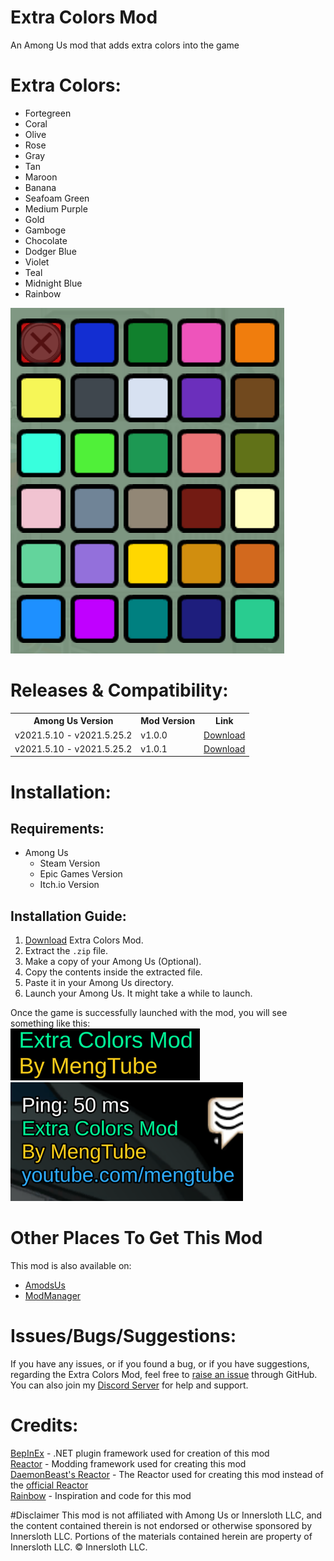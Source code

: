 # Extra Colors Mod
An Among Us mod that adds extra colors into the game

# Extra Colors:
- Fortegreen
- Coral
- Olive
- Rose
- Gray
- Tan
- Maroon
- Banana
- Seafoam Green
- Medium Purple
- Gold
- Gamboge
- Chocolate
- Dodger Blue
- Violet
- Teal
- Midnight Blue
- Rainbow
<img src="Images/Extra Colors.png">

# Releases & Compatibility:
<table>
    <th>Among Us Version</th>
    <th>Mod Version</th>
    <th>Link</th>
   <tr>
    <td>v2021.5.10 - v2021.5.25.2</td>
    <td>v1.0.0</td>
    <td><a href="https://github.com/MengTube/Extra-Colors-Mod/releases/download/v1.0.0/Extra.Colors.Mod.v1.0.0.zip">Download</></td></td>
   </tr>
   <tr>
    <td>v2021.5.10 - v2021.5.25.2</td>
    <td>v1.0.1</td>
    <td><a href="https://github.com/MengTube/Extra-Colors-Mod/releases/download/v1.0.1/Extra.Colors.Mod.v1.0.1.zip">Download</></td></td>
   </tr>
</table>

# Installation:
## Requirements:
- Among Us
  - Steam Version
  - Epic Games Version
  - Itch.io Version

## Installation Guide:
1. [Download](https://github.com/MengTube/Extra-Colors-Mod/releases/download/v1.0.1/Extra.Colors.Mod.v1.0.1.zip) Extra Colors Mod.
2. Extract the `.zip` file.
3. Make a copy of your Among Us (Optional).
4. Copy the contents inside the extracted file.
5. Paste it in your Among Us directory.
6. Launch your Among Us. It might take a while to launch.

Once the game is successfully launched with the mod, you will see something like this:\
<img src="Images/Home Menu.png">\
<img src="Images/In-game.png">

# Other Places To Get This Mod
This mod is also available on:
- [AmodsUs](https://amodsus.com/resources/extra-colors-mod.165/)
- [ModManager](https://github.com/MatuxGG/ModManager)

# Issues/Bugs/Suggestions:
If you have any issues, or if you found a bug, or if you have suggestions, regarding the Extra Colors Mod, feel free to [raise an issue](https://github.com/MengTube/Extra-Colors-Mod/issues/new) through GitHub.\
You can also join my [Discord Server](https://discord.gg/tqR4uJTbcz) for help and support.

# Credits:
[BepInEx](https://github.com/NuclearPowered/BepInEx) - .NET plugin framework used for creation of this mod\
[Reactor](https://github.com/NuclearPowered/Reactor) - Modding framework used for creating this mod\
[DaemonBeast's Reactor](https://github.com/DaemonBeast/Reactor) - The Reactor used for creating this mod instead of the [official Reactor](https://github.com/NuclearPowered/Reactor)\
[Rainbow](https://github.com/MoltenMods/Rainbow) - Inspiration and code for this mod

#Disclaimer
This mod is not affiliated with Among Us or Innersloth LLC, and the content contained therein is not endorsed or otherwise sponsored by Innersloth LLC. Portions of the materials contained herein are property of Innersloth LLC. © Innersloth LLC.
